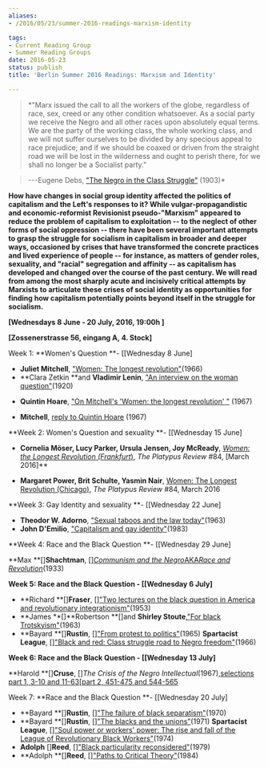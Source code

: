 ```yaml
---
aliases:
- /2016/05/23/summer-2016-readings-marxism-identity

tags:
- Current Reading Group
- Summer Reading Groups
date: 2016-05-23
status: publish
title: 'Berlin Summer 2016 Readings: Marxism and Identity'

---
```

> *"Marx issued the call to all the workers of the globe, regardless of race, sex, creed or any other condition whatsoever. As a social party we receive the Negro and all other races upon absolutely equal terms. We are the party of the working class, the whole working class, and we will not suffer ourselves to be divided by any specious appeal to race prejudice; and if we should be coaxed or driven from the straight road we will be lost in the wilderness and ought to perish there, for we shall no longer be a Socialist party."

>---Eugene Debs, ["The Negro in the Class Struggle"](https://www.marxists.org/archive/debs/works/1903/negro.htm) (1903)*

**How have changes in social group identity affected the politics of capitalism and the Left's responses to it? While vulgar-propagandistic and economic-reformist Revisionist pseudo-"Marxism" appeared to reduce the problem of capitalism to exploitation -- to the neglect of other forms of social oppression -- there have been several important attempts to grasp the struggle for socialism in capitalism in broader and deeper ways, occasioned by crises that have transformed the concrete practices and lived experience of people -- for instance, as matters of gender roles, sexuality, and "racial" segregation and affinity -- as capitalism has developed and changed over the course of the past century. We will read from among the most sharply acute and incisively critical attempts by Marxists to articulate these crises of social identity as opportunities for finding how capitalism potentially points beyond itself in the struggle for socialism.**

**[Wednesdays 8 June - 20 July, 2016, 19:00h ]**

**[Zossenerstrasse 56, eingang A, 4. Stock]**

Week 1: **Women's Question **- [[Wednesday 8 June]

- **Juliet Mitchell**, ["Women: The longest revolution"](file/readings/readings/mitchelljuliet_womenlongestrevolution_nlr40.pdf)(1966)
- **Clara Zetkin **and **Vladimir Lenin**, ["An interview on the woman question"](http://www.marxists.org/archive/zetkin/1920/lenin/zetkin1.htm)(1920)

* **Quintin Hoare**, ["On Mitchell's 'Women: the longest revolution' "](file/readings/hoarequintin_mitchelljulietwomenrev_nlr41.pdf) (1967)

* **Mitchell**, [reply to Quintin Hoare](file/readings/mitchelljuliet_womenrevreply_nlr41.pdf) (1967)



**Week 2: Women's Question and sexuality **- [[Wednesday 15 June]

- **Cornelia Möser, Lucy Parker, Ursula Jensen, Joy McReady**, [*Women: the Longest Revolution (Frankfurt*)](/2016/03/07/women-longest-revolution-frankfurt/), *The Platypus Review* #84, [March 2016]**

<!-- -->

- **Margaret Power, Brit Schulte, Yasmin Nair**, [Women: The Longest Revolution (Chicago)](/2016/03/07/women-longest-revolution-chicago/), *The Platypus Review* #84, March 2016



**Week 3: Gay Identity and sexuality **- [[Wednesday 22 June]

- **Theodor W. Adorno**, ["Sexual taboos and the law today"](file/readings/readings/adorno_sexualtaboostoday.pdf)(1963)
- **John D'Emilio**, ["Capitalism and gay identity"](file/readings/readings/demilio_captialismgayid.pdf)(1983)



**Week 4: Race and the Black Question **- [[Wednesday 29 June]

**Max **[]**Shachtman**, [][*Communism and the Negro*AKA*Race and Revolution*](file/readings/shachtmanmax_raceandrevolutioncommunismandthenegro.pdf)(1933)



**Week 5: Race and the Black Question - [[Wednesday 6 July]**

- **Richard **[]**Fraser**, []["Two lectures on the black question in America and revolutionary integrationism"](http://www.bolshevik.org/history/Fraser/Fraser01.html)(1953)
- **James **[]**Robertson **[]and **Shirley Stoute**,["For black Trotskyism"](http://www.bolshevik.org/history/ICL/For%20Black%20Trotskyism.html)(1963)
- **Bayard **[]**Rustin**, []["From protest to politics"](http://digital.library.pitt.edu/u/ulsmanuscripts/pdf/31735066227830.pdf)(1965)
**Spartacist League**, []["Black and red: Class struggle road to Negro freedom"](http://www.bolshevik.org/history/ICL/BLACK%20AND%20RED.html)(1966)



**Week 6: Race and the Black Question - [[Wednesday 13 July]**

**Harold **[]**Cruse**, []*The Crisis of the Negro Intellectual*(1967),[selections part 1, 3-10 and 11-63](file/readings/cruse_negrointellectualex1.pdf)[[part 2, 451-475 and 544-565](file/readings/cruse_negrointellectualex2.pdf)




Week 7: **Race and the Black Question **- [[Wednesday 20 July]



- **Bayard **[]**Rustin**, []["The failure of black separatism"](file/readings/readings/rustinbayard_blackseparatismfailure1970.pdf)(1970)
- **Bayard **[]**Rustin**, []["The blacks and the unions"](http://harpers.org/archive/1971/05/the-blacks-and-the-unions/)(1971)
**Spartacist League**, []["Soul power or workers' power: The rise and fall of the League of Revolutionary Black Workers"](http://www.bolshevik.org/history/MarxistBulletin/MB5_06.html)(1974)
- **Adolph** []**Reed**, []["Black particularity reconsidered"](http://libcom.org/library/black-particularity-reconsidered-adolph-l-reed-jr)(1979)
- **Adolph **[]**Reed**, []["Paths to Critical Theory"](file/readings/readings/reed_60spathscriticaltheory.pdf)(1984)
